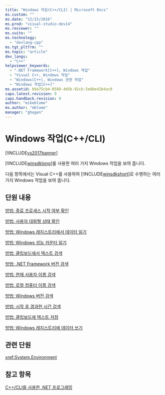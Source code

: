 ```yaml
---
title: "Windows 작업(C++/CLI) | Microsoft Docs"
ms.custom: ""
ms.date: "12/15/2016"
ms.prod: "visual-studio-dev14"
ms.reviewer: ""
ms.suite: ""
ms.technology: 
  - "devlang-cpp"
ms.tgt_pltfrm: ""
ms.topic: "article"
dev_langs: 
  - "C++"
helpviewer_keywords: 
  - ".NET Framework[C++], Windows 작업"
  - "Visual C++, Windows 작업"
  - "Windows[C++], Windows 관련 작업"
  - "Windows 작업[C++]"
ms.assetid: b9a75cb4-0589-4d5b-92cb-5e8be42b4ac0
caps.latest.revision: 9
caps.handback.revision: 9
author: "mikeblome"
ms.author: "mblome"
manager: "ghogen"
---
```

# Windows 작업(C++/CLI)
[!INCLUDE[vs2017banner](../assembler/inline/includes/vs2017banner.md)]

[!INCLUDE[winsdklong](../dotnet/includes/winsdklong_md.md)]를 사용한 여러 가지 Windows 작업을 보여 줍니다.  
  
 다음 항목에서는 Visual C\+\+를 사용하여 [!INCLUDE[winsdkshort](../atl/reference/includes/winsdkshort_md.md)]로 수행하는 여러 가지 Windows 작업을 보여 줍니다.  
  
## 단원 내용  
 [방법: 종료 프로세스 시작 여부 확인](../dotnet/how-to-determine-if-shutdown-has-started-cpp-cli.md)  
  
 [방법: 사용자 대화형 상태 확인](../dotnet/how-to-determine-the-user-interactive-state-cpp-cli.md)  
  
 [방법: Windows 레지스트리에서 데이터 읽기](../dotnet/how-to-read-data-from-the-windows-registry-cpp-cli.md)  
  
 [방법: Windows 성능 카운터 읽기](../dotnet/how-to-read-windows-performance-counters-cpp-cli.md)  
  
 [방법: 클립보드에서 텍스트 검색](../dotnet/how-to-retrieve-text-from-the-clipboard-cpp-cli.md)  
  
 [방법: .NET Framework 버전 검색](../dotnet/how-to-retrieve-the-dotnet-framework-version-cpp-cli.md)  
  
 [방법: 현재 사용자 이름 검색](../dotnet/how-to-retrieve-the-current-username-cpp-cli.md)  
  
 [방법: 로컬 컴퓨터 이름 검색](../dotnet/how-to-retrieve-the-local-machine-name-cpp-cli.md)  
  
 [방법: Windows 버전 검색](../dotnet/how-to-retrieve-the-windows-version-cpp-cli.md)  
  
 [방법: 시작 후 경과한 시간 검색](../dotnet/how-to-retrieve-time-elapsed-since-startup-cpp-cli.md)  
  
 [방법: 클립보드에 텍스트 저장](../dotnet/how-to-store-text-in-the-clipboard-cpp-cli.md)  
  
 [방법: Windows 레지스트리에 데이터 쓰기](../dotnet/how-to-write-data-to-the-windows-registry-cpp-cli.md)  
  
## 관련 단원  
 <xref:System.Environment>  
  
## 참고 항목  
 [C\+\+\/CLI를 사용한 .NET 프로그래밍](../dotnet/dotnet-programming-with-cpp-cli-visual-cpp.md)